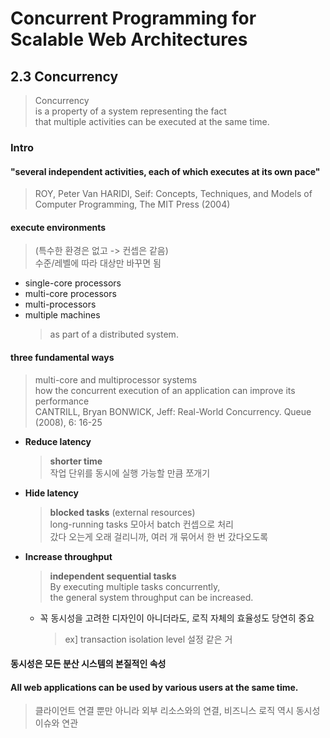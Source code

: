 # Concurrent Programming for Scalable Web Architectures
## 2.3 Concurrency  
> Concurrency  
> is a property of a system representing the fact  
> that multiple activities can be executed at the same time.  

### Intro  

#### "several independent activities, each of which executes at its own pace"
> ROY, Peter Van HARIDI, Seif: Concepts, Techniques, and Models of Computer Programming, The MIT Press (2004)  

#### execute environments  
> (특수한 환경은 없고 -> 컨셉은 같음)  
> 수준/레벨에 따라 대상만 바꾸면 됨  
* single-core processors  
* multi-core processors  
* multi-processors  
* multiple machines  
  > as part of a distributed system.  
  
#### three fundamental ways  
> multi-core and multiprocessor systems  
> how the concurrent execution of an application can improve its performance  
> CANTRILL, Bryan BONWICK, Jeff: Real-World Concurrency. Queue (2008), 6: 16-25  

* **Reduce latency**  
  > **shorter time**  
  > 작업 단위를 동시에 실행 가능할 만큼 쪼개기  

* **Hide latency**  
  > **blocked tasks** (external resources)  
  > long-running tasks 모아서 batch 컨셉으로 처리  
  > 갔다 오는게 오래 걸리니까, 여러 개 묶어서 한 번 갔다오도록  

* **Increase throughput**  
  > **independent sequential tasks**  
  > By executing multiple tasks concurrently,  
  > the general system throughput can be increased.  
  * 꼭 동시성을 고려한 디자인이 아니더라도, 로직 자체의 효율성도 당연히 중요  
    > ex] transaction isolation level 설정 같은 거  
  
#### 동시성은 모든 분산 시스템의 본질적인 속성  
#### All web applications can be used by various users at the same time.  
> 클라이언트 연결 뿐만 아니라 외부 리소스와의 연결, 비즈니스 로직 역시 동시성 이슈와 연관    

  
